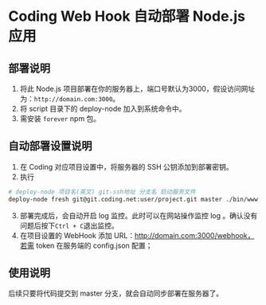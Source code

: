 # Coding Web Hook 自动部署 Node.js 应用

## 部署说明
1. 将此 Node.js 项目部署在你的服务器上，端口号默认为3000，假设访问网址为：`http://domain.com:3000`。
2. 将 script 目录下的 deploy-node 加入到系统命令中。
3. 需安装 `forever` npm 包。

## 自动部署设置说明
1. 在 Coding 对应项目设置中，将服务器的 SSH 公钥添加到部署密钥。
2. 执行
```bash
# deploy-node 项目名(英文) git-ssh地址 分支名 启动服务文件
deploy-node fresh git@git.coding.net:user/project.git master ./bin/www
```
3. 部署完成后，会自动开启 log 监控。此时可以在网站操作监控 log 。确认没有问题后按下`Ctrl + C`退出监控。
4. 在项目设置的 WebHook 添加 URL：http://domain.com:3000/webhook，若需 token 在服务端的 config.json 配置；

## 使用说明
后续只要将代码提交到 master 分支，就会自动同步部署在服务器了。